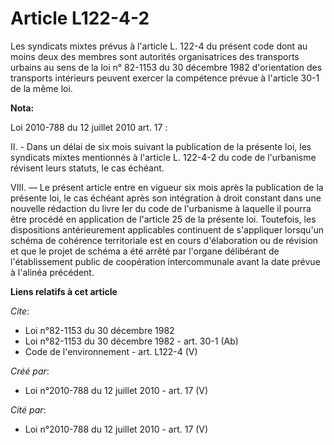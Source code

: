 # Article L122-4-2

Les syndicats mixtes prévus à l'article L. 122-4 du présent code dont au moins deux des membres sont autorités organisatrices
des transports urbains au sens de la loi n° 82-1153 du 30 décembre 1982 d'orientation des transports intérieurs peuvent
exercer la compétence prévue à l'article 30-1 de la même loi.

**Nota:**

Loi 2010-788 du 12 juillet 2010 art. 17 :

II. - Dans un délai de six mois suivant la publication de la présente loi, les syndicats mixtes mentionnés à l'article L.
122-4-2 du code de l'urbanisme révisent leurs statuts, le cas échéant.  

VIII. ― Le présent article entre en vigueur six mois après la publication de la présente loi, le cas échéant après son
intégration à droit constant dans une nouvelle rédaction du livre Ier du code de l'urbanisme à laquelle il pourra être
procédé en application de l'article 25 de la présente loi. Toutefois, les dispositions antérieurement applicables continuent
de s'appliquer lorsqu'un schéma de cohérence territoriale est en cours d'élaboration ou de révision et que le projet de
schéma a été arrêté par l'organe délibérant de l'établissement public de coopération intercommunale avant la date prévue à
l'alinéa précédent.

**Liens relatifs à cet article**

_Cite_:

  - Loi n°82-1153 du 30 décembre 1982
  - Loi n°82-1153 du 30 décembre 1982 - art. 30-1 (Ab)
  - Code de l'environnement - art. L122-4 (V)

_Créé par_:

  - Loi n°2010-788 du 12 juillet 2010 - art. 17 (V)

_Cité par_:

  - Loi n°2010-788 du 12 juillet 2010 - art. 17 (V)
